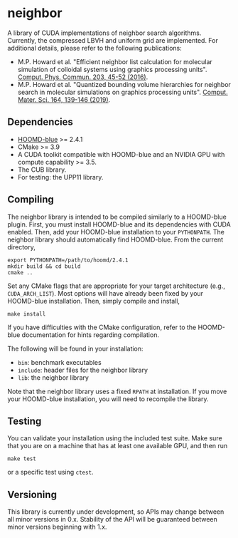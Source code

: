 # neighbor

A library of CUDA implementations of neighbor search algorithms.
Currently, the compressed LBVH and uniform grid are implemented.
For additional details, please refer to the following publications:

* M.P. Howard et al. "Efficient neighbor list calculation for molecular
  simulation of colloidal systems using graphics processing units".
  [Comput. Phys. Commun. 203, 45-52 (2016)](https://doi.org/10.1016/j.cpc.2016.02.003).
* M.P. Howard et al. "Quantized bounding volume hierarchies for neighbor
  search in molecular simulations on graphics processing units".
  [Comput. Mater. Sci. 164, 139-146 (2019)](https://doi.org/10.1016/j.cpc.2016.02.003).

## Dependencies

* [HOOMD-blue](http://bitbucket.org/glotzer/hoomd-blue) >= 2.4.1
* CMake >= 3.9
* A CUDA toolkit compatible with HOOMD-blue and an NVIDIA GPU with
  compute capability >= 3.5.
* The CUB library.
* For testing: the UPP11 library.

## Compiling

The neighbor library is intended to be compiled similarly to a HOOMD-blue
plugin. First, you must install HOOMD-blue and its dependencies with CUDA
enabled. Then, add your HOOMD-blue installation to your `PYTHONPATH`.
The neighbor library should automatically find HOOMD-blue. From the current
directory,
```
export PYTHONPATH=/path/to/hoomd/2.4.1
mkdir build && cd build
cmake ..
```
Set any CMake flags that are appropriate for your target architecture
(e.g., `CUDA_ARCH_LIST`). Most options will have already been fixed by
your HOOMD-blue installation. Then, simply compile and install,
```
make install
```
If you have difficulties with the CMake configuration, refer to the HOOMD-blue
documentation for hints regarding compilation.

The following will be found in your installation:

* `bin`: benchmark executables
* `include`: header files for the neighbor library
* `lib`: the neighbor library

Note that the neighbor library uses a fixed `RPATH` at installation.
If you move your HOOMD-blue installation, you will need to recompile
the library.

## Testing

You can validate your installation using the included test suite.
Make sure that you are on a machine that has at least one available GPU,
and then run
```
make test
```
or a specific test using `ctest`.

## Versioning
This library is currently under development, so APIs may change between
all minor versions in 0.x. Stability of the API will be guaranteed between
minor versions beginning with 1.x.
